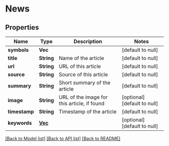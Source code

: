 # News

## Properties
Name | Type | Description | Notes
------------ | ------------- | ------------- | -------------
**symbols** | **Vec<String>** |  | [default to null]
**title** | **String** | Name of the article | [default to null]
**url** | **String** | URL of this article | [default to null]
**source** | **String** | Source of this article | [default to null]
**summary** | **String** | Short summary of the article | [default to null]
**image** | **String** | URL of the image for this article, if found | [optional] [default to null]
**timestamp** | **String** | Timestamp of the article | [default to null]
**keywords** | [**Vec<Value>**](Value.md) |  | [optional] [default to null]

[[Back to Model list]](../README.md#documentation-for-models) [[Back to API list]](../README.md#documentation-for-api-endpoints) [[Back to README]](../README.md)

